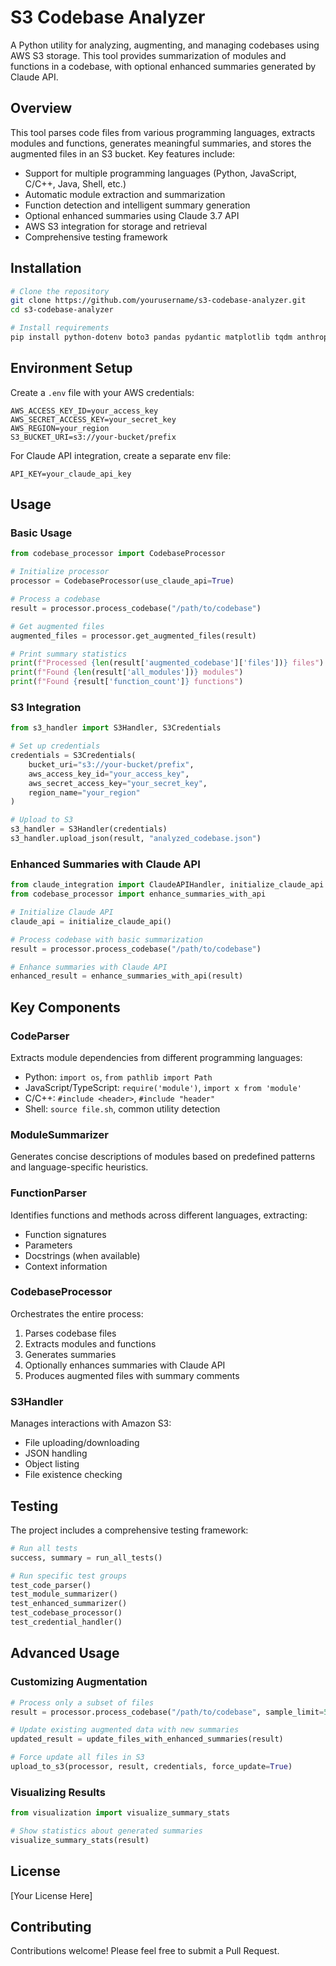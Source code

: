 # S3 Codebase Analyzer

A Python utility for analyzing, augmenting, and managing codebases using AWS S3 storage. This tool provides summarization of modules and functions in a codebase, with optional enhanced summaries generated by Claude API.

## Overview

This tool parses code files from various programming languages, extracts modules and functions, generates meaningful summaries, and stores the augmented files in an S3 bucket. Key features include:

- Support for multiple programming languages (Python, JavaScript, C/C++, Java, Shell, etc.)
- Automatic module extraction and summarization
- Function detection and intelligent summary generation
- Optional enhanced summaries using Claude 3.7 API
- AWS S3 integration for storage and retrieval
- Comprehensive testing framework

## Installation

```bash
# Clone the repository
git clone https://github.com/yourusername/s3-codebase-analyzer.git
cd s3-codebase-analyzer

# Install requirements
pip install python-dotenv boto3 pandas pydantic matplotlib tqdm anthropic
```

## Environment Setup

Create a `.env` file with your AWS credentials:

```
AWS_ACCESS_KEY_ID=your_access_key
AWS_SECRET_ACCESS_KEY=your_secret_key
AWS_REGION=your_region
S3_BUCKET_URI=s3://your-bucket/prefix
```

For Claude API integration, create a separate env file:

```
API_KEY=your_claude_api_key
```

## Usage

### Basic Usage

```python
from codebase_processor import CodebaseProcessor

# Initialize processor
processor = CodebaseProcessor(use_claude_api=True)

# Process a codebase
result = processor.process_codebase("/path/to/codebase")

# Get augmented files
augmented_files = processor.get_augmented_files(result)

# Print summary statistics
print(f"Processed {len(result['augmented_codebase']['files'])} files")
print(f"Found {len(result['all_modules'])} modules")
print(f"Found {result['function_count']} functions")
```

### S3 Integration

```python
from s3_handler import S3Handler, S3Credentials

# Set up credentials
credentials = S3Credentials(
    bucket_uri="s3://your-bucket/prefix",
    aws_access_key_id="your_access_key",
    aws_secret_access_key="your_secret_key",
    region_name="your_region"
)

# Upload to S3
s3_handler = S3Handler(credentials)
s3_handler.upload_json(result, "analyzed_codebase.json")
```

### Enhanced Summaries with Claude API

```python
from claude_integration import ClaudeAPIHandler, initialize_claude_api
from codebase_processor import enhance_summaries_with_api

# Initialize Claude API
claude_api = initialize_claude_api()

# Process codebase with basic summarization
result = processor.process_codebase("/path/to/codebase")

# Enhance summaries with Claude API
enhanced_result = enhance_summaries_with_api(result)
```

## Key Components

### CodeParser

Extracts module dependencies from different programming languages:

- Python: `import os`, `from pathlib import Path`
- JavaScript/TypeScript: `require('module')`, `import x from 'module'`
- C/C++: `#include <header>`, `#include "header"`
- Shell: `source file.sh`, common utility detection

### ModuleSummarizer

Generates concise descriptions of modules based on predefined patterns and language-specific heuristics.

### FunctionParser

Identifies functions and methods across different languages, extracting:
- Function signatures
- Parameters
- Docstrings (when available)
- Context information

### CodebaseProcessor

Orchestrates the entire process:
1. Parses codebase files
2. Extracts modules and functions
3. Generates summaries
4. Optionally enhances summaries with Claude API
5. Produces augmented files with summary comments

### S3Handler

Manages interactions with Amazon S3:
- File uploading/downloading
- JSON handling
- Object listing
- File existence checking

## Testing

The project includes a comprehensive testing framework:

```python
# Run all tests
success, summary = run_all_tests()

# Run specific test groups
test_code_parser()
test_module_summarizer()
test_enhanced_summarizer()
test_codebase_processor()
test_credential_handler()
```

## Advanced Usage

### Customizing Augmentation

```python
# Process only a subset of files
result = processor.process_codebase("/path/to/codebase", sample_limit=50)

# Update existing augmented data with new summaries
updated_result = update_files_with_enhanced_summaries(result)

# Force update all files in S3
upload_to_s3(processor, result, credentials, force_update=True)
```

### Visualizing Results

```python
from visualization import visualize_summary_stats

# Show statistics about generated summaries
visualize_summary_stats(result)
```

## License

[Your License Here]

## Contributing

Contributions welcome! Please feel free to submit a Pull Request.
